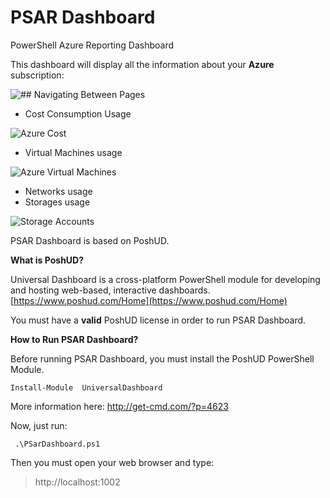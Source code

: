 
# PSAR Dashboard

PowerShell Azure Reporting Dashboard

This dashboard will display all the information about your **Azure** subscription:

![## Navigating Between Pages](http://get-cmd.com/wp-content/uploads/2018/03/psar_menu.png)

 - Cost Consumption Usage 

![Azure Cost](http://get-cmd.com/wp-content/uploads/2018/03/psar_costpage2.png)

 - Virtual Machines usage

![Azure Virtual Machines](http://get-cmd.com/wp-content/uploads/2018/03/psar_vmusage2.png)

 - Networks usage
 - Storages usage

![Storage Accounts](http://get-cmd.com/wp-content/uploads/2018/03/psar_storagepage.png)


PSAR Dashboard is based on PoshUD.

**What is PoshUD?** 

Universal Dashboard is a cross-platform PowerShell module for developing and hosting web-based, interactive dashboards.  [https://www.poshud.com/Home](https://www.poshud.com/Home)

You must have a **valid** PoshUD license in order to run PSAR Dashboard.

**How to Run PSAR Dashboard?**

Before running PSAR Dashboard, you must install the PoshUD PowerShell Module.

    Install-Module  UniversalDashboard

More information here: http://get-cmd.com/?p=4623

Now, just run:

     .\PSarDashboard.ps1

Then you must open your web browser and type:

> http://localhost:1002
